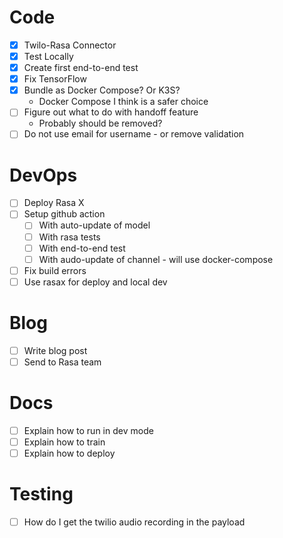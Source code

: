 # Code
- [X] Twilo-Rasa Connector
- [X] Test Locally
- [X] Create first end-to-end test
- [X] Fix TensorFlow
- [X] Bundle as Docker Compose? Or K3S?
  * Docker Compose I think is a safer choice
- [ ] Figure out what to do with handoff feature
  * Probably should be removed?
- [ ] Do not use email for username - or remove validation

# DevOps
- [ ] Deploy Rasa X
- [ ] Setup github action
  - [ ] With auto-update of model
  - [ ] With rasa tests
  - [ ] With end-to-end test
  - [ ] With audo-update of channel - will use docker-compose
- [ ] Fix build errors
- [ ] Use rasax for deploy and local dev

# Blog
- [ ] Write blog post
- [ ] Send to Rasa team

# Docs
- [ ] Explain how to run in dev mode
- [ ] Explain how to train
- [ ] Explain how to deploy

# Testing
- [ ] How do I get the twilio audio recording in the payload